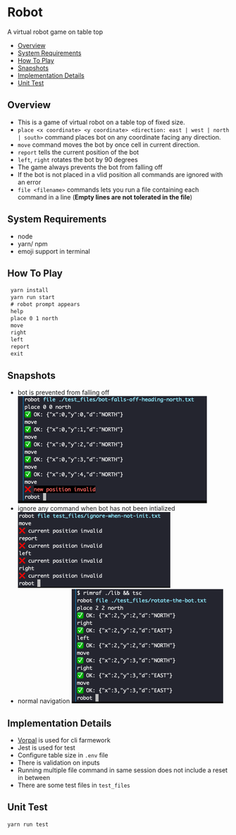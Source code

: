 # Robot
A virtual robot game on table top
<!-- toc -->

- [Overview](#overview)
- [System Requirements](#system-requirements)
- [How To Play](#how-to-play)
- [Snapshots](#snapshots)
- [Implementation Details](#implementation-details)
- [Unit Test](#unit-test)
<!-- tocstop -->

## Overview
- This is a game of virtual robot on a table top of fixed size.
- `place <x coordinate> <y coordinate> <direction: east | west | north | south>` command places bot on any coordinate facing any direction.
- `move` command moves the bot by once cell in current direction.
- `report` tells the current position of the bot
- `left`, `right` rotates the bot by 90 degrees
- The game always prevents the bot from falling off
- If the bot is not placed in a vlid position all commands are ignored with an error
- `file <filename>` commands lets you run a file containing each command in a line (__Empty lines are not tolerated in the file__)

## System Requirements
- node
- yarn/ npm
- emoji support in terminal

## How To Play
```
 yarn install
 yarn run start
 # robot prompt appears
 help
 place 0 1 north
 move
 right
 left
 report
 exit
```

## Snapshots
- bot is prevented from falling off
  ![](images/bot-falls-off-heading-north.png) 
- ignore any command when bot has not been intialized
  ![](images/ignore-when-not-init.png) 
- normal navigation
  ![](images/normal-navigation.png) 

## Implementation Details
- [Vorpal](https://vorpal.js.org/) is used for cli farmework
- Jest is used for test
- Configure table size in `.env` file
- There is validation on inputs
- Running multiple file command in same session does not include a reset in between
- There are some test files in `test_files`

## Unit Test
```
yarn run test
```
